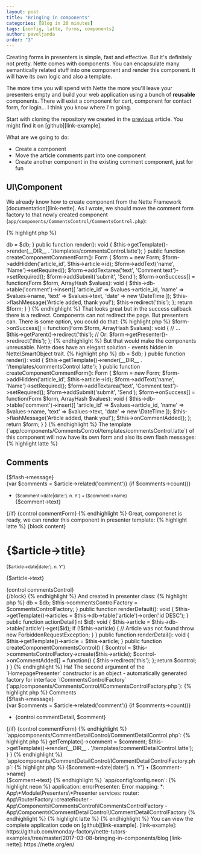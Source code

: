 ```yaml
---
layout: post
title: "Bringing in components"
categories: [Blog in 20 minutes]
tags: [config, latte, forms, components]
author: paveljanda
order: "3"
---
```


Creating forms in presenters is simple, fast and effective. But it's definitely not pretty. Nette comes with components. You can encapsulate many semantically related stuff into one component and render this component. It will have its own logic and also a template.

The more time you will spend with Nette the more you'll leave your presenters empty and build your web application using a bunch of **reusable** components. There will exist a component for cart, component for contact form, for login... I think you know where I'm going.

<!--more-->

Start with cloning the repository we created in the <a href="{{ site.baseurl }}{% post_url 2017-03-05-blog-in-20-minutes %}
">previous</a> article. You might find it on [github][link-example].

What are we going to do:

- Create a component
- Move the article comments part into one component
- Create another component in the existing comment component, just for fun

## UI\Component

We already know how to create component from the Nette Framework [documentation][link-nette]. As I wrote, we should move the comment form factory to that newly created component (`app/components/CommentsControl/CommentsControl.php`):

{% highlight php %}
<?php

declare(strict_types=1);

namespace App\Components\CommentsControl;

use Nette\Application\UI\Control;
use Nette\Application\UI\Form;
use Nette\Database\Context;
use Nette\Utils\ArrayHash;

class CommentsControl extends Control
{

  /**
   * @var Context
   */
  private $db;


  public function __construct(Context $db)
  {
    $this->db = $db;
  }


  public function render(): void
  {
    $this->getTemplate()->render(__DIR__ . '/templates/commentsControl.latte');
  }


  public function createComponentCommentForm(): Form
  {
    $form = new Form;

    $form->addHidden('article_id', $this->article->id);
    $form->addText('name', 'Name')->setRequired();
    $form->addTextarea('text', 'Comment text')->setRequired();
    $form->addSubmit('submit', 'Send');

    $form->onSuccess[] = function(Form $form, ArrayHash $values): void {
      $this->db->table('comment')->insert([
        'article_id' => $values->article_id,
        'name' => $values->name,
        'text' => $values->text,
        'date' => new \DateTime
      ]);

      $this->flashMessage('Article added, thank you!');
      $this->redirect('this');
    };

    return $form;
  }

}
{% endhighlight %}

That looks great but in the success callback there is a redirect. Components can not redirect the page. But presenters can. There is some option, you could do that:

{% highlight php %}
$form->onSuccess[] = function(Form $form, ArrayHash $values): void {
  // ...

  $this->getParent()->redirect('this');
  // Or:
  $form->getPresenter()->redirect('this');
};
{% endhighlight %}

But that would make the components unreusable. Nette does have an elegant solution - events hidden in Nette\SmartObject trait.

{% highlight php %}
<?php

declare(strict_types=1);

namespace App\Components\CommentsControl;

use Nette\Application\UI\Control;
use Nette\Application\UI\Form;
use Nette\Database\Context;
use Nette\Utils\ArrayHash;

class CommentsControl extends Control
{

  /**
   * @var callable[]
   */
  public $onCommentAdded = [];

  /**
   * @var Context
   */
  private $db;


  public function __construct(Context $db)
  {
    $this->db = $db;
  }


  public function render(): void
  {
    $this->getTemplate()->render(__DIR__ . '/templates/commentsControl.latte');
  }


  public function createComponentCommentForm(): Form
  {
    $form = new Form;

    $form->addHidden('article_id', $this->article->id);
    $form->addText('name', 'Name')->setRequired();
    $form->addTextarea('text', 'Comment text')->setRequired();
    $form->addSubmit('submit', 'Send');

    $form->onSuccess[] = function(Form $form, ArrayHash $values): void {
      $this->db->table('comment')->insert([
        'article_id' => $values->article_id,
        'name' => $values->name,
        'text' => $values->text,
        'date' => new \DateTime
      ]);

      $this->flashMessage('Article added, thank you!');

      $this->onCommentAdded();
    };

    return $form;
  }

}
{% endhighlight %}

The template (`app/components/CommentsControl/templates/commentsControl.latte`) of this component will now have its own form and also its own flash messages:

{% highlight latte %}
<h2>Comments</h2>

<div n:foreach="$flashes as $flash" n:class="flash, $flash->type">{$flash->message}</div>

{var $comments = $article->related('comment')}

{if $comments->count()}
  <ul>
    <li n:foreach="$comments as $comment">
      <small>{$comment->date|date:'j. n. Y'} &bull; {$comment->name}</small>
      <br>
      {$comment->text}
    </li>
  </ul>
{/if}

{control commentForm}
{% endhighlight %}

Great, componenet is ready, we can render this component in presenter template:

{% highlight latte %}
{block content}
  <h1>{$article->title}</h1>

  <small>{$article->date|date:'j. n. Y'}</small>
  <p>{$article->text}</p>

  <article>
    {control commentsControl}
  </article>
{/block}
{% endhighlight %}

And created in presenter class:

{% highlight php %}
<?php

declare(strict_types=1);

namespace App\Presenters;

use Nette\Application\ForbiddenRequestException;
use Nette\Application\UI\Presenter;
use Nette\Database\Context;
use Nette\Database\Table\ActiveRow;
use App\Components\CommentsControl\ICommentsControlFactory;

class HomepagePresenter extends Presenter
{

  /**
   * @var Context
   */
  private $db;

  /**
   * @var ICommentsControlFactory
   */
  private $commentsControlFactory;

  /**
   * @var ActiveRow|NULL
   */
  private $article;


  public function __construct(Context $db, ICommentsControlFactory $commentsControlFactory)
  {
    $this->db = $db;
    $this->commentsControlFactory = $commentsControlFactory;
  }


  public function renderDefault(): void
  {
    $this->getTemplate()->articles = $this->db->table('article')->order('id DESC');
  }


  public function actionDetail(int $id): void
  {
    $this->article = $this->db->table('article')->get($id);

    if (!$this->article) { // Article was not found
      throw new ForbiddenRequestException;
    }
  }


  public function renderDetail(): void
  {
    $this->getTemplate()->article = $this->article;
  }


  public function createComponentCommentsControl()
  {
    $control = $this->commentsControlFactory->create($this->article);

    $control->onCommentAdded[] = function() {
      $this->redirect('this');
    };

    return $control;
  }

}
{% endhighlight %}

Ha! The second argument of the `HomepagePresenter` constructor is an object - automatically generated factory for interface `ICommentsControlFactory` (`app/components/CommentsControl/ICommentsControlFactory.php`):

{% highlight php %}
<?php

declare(strict_types=1);

namespace App\Components\CommentsControl;

use Nette\Database\Table\ActiveRow;

interface ICommentsControlFactory
{

  public function create(ActiveRow $article): CommentsControl;

}
{% endhighlight %}

The only remaining thing is to register the generated component factory into the `services` section of the `config.neon` file:

{% highlight neon %}
application:
  errorPresenter: Error
  mapping:
    *: App\*Module\Presenters\*Presenter


services:
  router: App\RouterFactory::createRouter
  - App\Components\CommentsControl\ICommentsControlFactory
{% endhighlight %}

## Component in component

You can make the component chain as long as you want to. I will make a component from the comment detail. `app/components/CommentsControl/templates/commentsControl.latte`:

{% highlight latte %}
<h2>Comments</h2>

<div n:foreach="$flashes as $flash" n:class="flash, $flash->type">{$flash->message}</div>

{var $comments = $article->related('comment')}

{if $comments->count()}
  <ul>
    <li n:foreach="$comments as $comment">
      {control commentDetail, $comment}
    </li>
  </ul>
{/if}

{control commentForm}
{% endhighlight %}

`app/components/CommentDetailControl/CommentDetailControl.php`:

{% highlight php %}
<?php

declare(strict_types=1);

namespace App\Components\CommentDetailControl;

use Nette\Application\UI\Control;
use Nette\Database\Table\ActiveRow;

class CommentDetailControl extends Control
{

  public function render(ActiveRow $comment): void
  {
    $this->getTemplate()->comment = $comment;

    $this->getTemplate()->render(__DIR__ . '/templates/commentDetailControl.latte');
  }

}
{% endhighlight %}

`app/components/CommentDetailControl/ICommentDetailControlFactory.php`:

{% highlight php %}
<?php

declare(strict_types=1);

namespace App\Components\CommentDetailControl;

interface ICommentDetailControlFactory
{

  public function create(): CommentDetailControl;

}
{% endhighlight %}

`app/components/CommentDetailControl/templates/commentDetailControl.latte`:

{% highlight latte %}
<small>{$comment->date|date:'j. n. Y'} &bull; {$comment->name}</small>
<br>
{$comment->text}
{% endhighlight %}

`app/config/config.neon`:

{% highlight neon %}
application:
  errorPresenter: Error
  mapping:
    *: App\*Module\Presenters\*Presenter


services:
  router: App\RouterFactory::createRouter
  - App\Components\CommentsControl\ICommentsControlFactory
  - App\Components\CommentDetailControl\ICommentDetailControlFactory
{% endhighlight %}

{% highlight latte %}
{% endhighlight %}

You can view the complete application code on [github][link-example].


[link-example]: https://github.com/monday-factory/nette-tutors-examples/tree/master/2017-03-08-bringing-in-components/blog
[link-nette]: https://nette.org/en/
